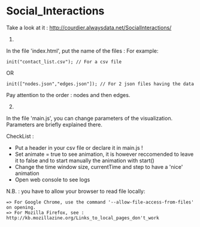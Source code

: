 Social_Interactions
===================

Take a look at it : http://courdier.alwaysdata.net/SocialInteractions/

1.

In the file 'index.html', put the name of the files : 
For example:

    init("contact_list.csv"); // For a csv file
OR

    init(["nodes.json","edges.json"]); // For 2 json files having the data

Pay attention to the order : nodes and then edges.

2.

In the file 'main.js', you can change parameters of the visualization.
Parameters are briefly explained there.

CheckList :
- Put a header in your csv file or declare it in main.js !
- Set animate = true to see animation, it is however reccomended to leave it to false and to start manually the animation with start()
- Change the time window size, currentTime and step to have a 'nice' animation
- Open web console to see logs

N.B. : you have to allow your browser to read file locally:

    => For Google Chrome, use the command '--allow-file-access-from-files' on opening.
    => For Mozilla Firefox, see : http://kb.mozillazine.org/Links_to_local_pages_don't_work
